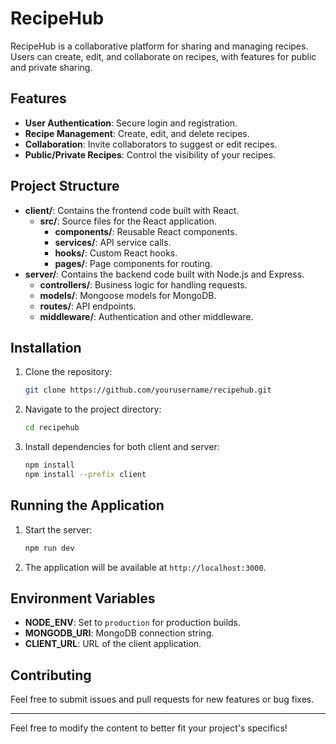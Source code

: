 # RecipeHub

RecipeHub is a collaborative platform for sharing and managing recipes. Users can create, edit, and collaborate on recipes, with features for public and private sharing.

## Features
- **User Authentication**: Secure login and registration.
- **Recipe Management**: Create, edit, and delete recipes.
- **Collaboration**: Invite collaborators to suggest or edit recipes.
- **Public/Private Recipes**: Control the visibility of your recipes.

## Project Structure
- **client/**: Contains the frontend code built with React.
  - **src/**: Source files for the React application.
    - **components/**: Reusable React components.
    - **services/**: API service calls.
    - **hooks/**: Custom React hooks.
    - **pages/**: Page components for routing.
- **server/**: Contains the backend code built with Node.js and Express.
  - **controllers/**: Business logic for handling requests.
  - **models/**: Mongoose models for MongoDB.
  - **routes/**: API endpoints.
  - **middleware/**: Authentication and other middleware.

## Installation
1. Clone the repository:
   ```bash
   git clone https://github.com/yourusername/recipehub.git
   ```
2. Navigate to the project directory:
   ```bash
   cd recipehub
   ```
3. Install dependencies for both client and server:
   ```bash
   npm install
   npm install --prefix client
   ```

## Running the Application
1. Start the server:
   ```bash
   npm run dev
   ```
2. The application will be available at `http://localhost:3000`.

## Environment Variables
- **NODE_ENV**: Set to `production` for production builds.
- **MONGODB_URI**: MongoDB connection string.
- **CLIENT_URL**: URL of the client application.

## Contributing
Feel free to submit issues and pull requests for new features or bug fixes.


---

Feel free to modify the content to better fit your project's specifics!
        

